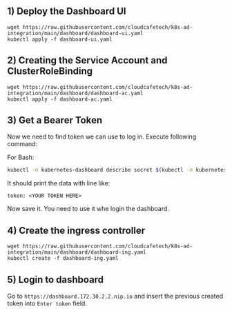 ## 1) Deploy the Dashboard UI

```
wget https://raw.githubusercontent.com/cloudcafetech/k8s-ad-integration/main/dashboard/dashboard-ui.yaml
kubectl apply -f dashboard-ui.yaml
```

## 2) Creating the Service Account and ClusterRoleBinding

```
wget https://raw.githubusercontent.com/cloudcafetech/k8s-ad-integration/main/dashboard/dashboard-ac.yaml
kubectl apply -f dashboard-ac.yaml
```

## 3) Get a Bearer Token

Now we need to find token we can use to log in. Execute following command:

For Bash:

```bash
kubectl -n kubernetes-dashboard describe secret $(kubectl -n kubernetes-dashboard get secret | grep admin-user | awk '{print $1}')
```

It should print the data with line like:

```
token: <YOUR TOKEN HERE>
```

Now save it. You need to use it whe login the dashboard.


## 4) Create the ingress controller

```
wget https://raw.githubusercontent.com/cloudcafetech/k8s-ad-integration/main/dashboard/dashboard-ing.yaml
kubectl create -f dashboard-ing.yaml
```

## 5) Login to dashboard

Go to `https://dashboard.172.30.2.2.nip.io` and insert the previous created token into `Enter token` field.
